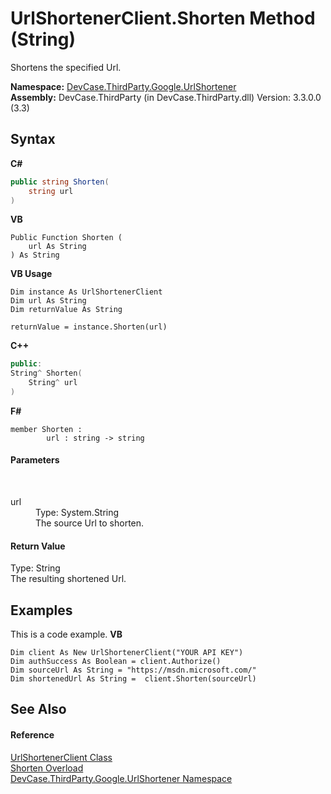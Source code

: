 # UrlShortenerClient.Shorten Method (String)
 

Shortens the specified Url.

**Namespace:**&nbsp;<a href="N_DevCase_ThirdParty_Google_UrlShortener">DevCase.ThirdParty.Google.UrlShortener</a><br />**Assembly:**&nbsp;DevCase.ThirdParty (in DevCase.ThirdParty.dll) Version: 3.3.0.0 (3.3)

## Syntax

**C#**<br />
``` C#
public string Shorten(
	string url
)
```

**VB**<br />
``` VB
Public Function Shorten ( 
	url As String
) As String
```

**VB Usage**<br />
``` VB Usage
Dim instance As UrlShortenerClient
Dim url As String
Dim returnValue As String

returnValue = instance.Shorten(url)
```

**C++**<br />
``` C++
public:
String^ Shorten(
	String^ url
)
```

**F#**<br />
``` F#
member Shorten : 
        url : string -> string 

```


#### Parameters
&nbsp;<dl><dt>url</dt><dd>Type: System.String<br />The source Url to shorten.</dd></dl>

#### Return Value
Type: String<br />The resulting shortened Url.

## Examples
This is a code example. 
**VB**<br />
``` VB
Dim client As New UrlShortenerClient("YOUR API KEY")
Dim authSuccess As Boolean = client.Authorize()
Dim sourceUrl As String = "https://msdn.microsoft.com/"
Dim shortenedUrl As String =  client.Shorten(sourceUrl)
```


## See Also


#### Reference
<a href="T_DevCase_ThirdParty_Google_UrlShortener_UrlShortenerClient">UrlShortenerClient Class</a><br /><a href="Overload_DevCase_ThirdParty_Google_UrlShortener_UrlShortenerClient_Shorten">Shorten Overload</a><br /><a href="N_DevCase_ThirdParty_Google_UrlShortener">DevCase.ThirdParty.Google.UrlShortener Namespace</a><br />